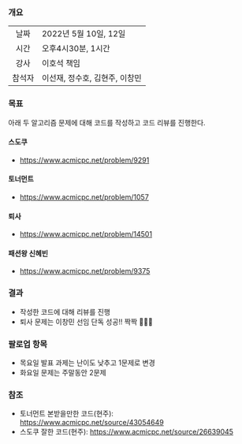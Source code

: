 
### 개요
|  |  |
| :---:  | :--- |
| 날짜 | 2022년 5월 10일, 12일 |
| 시간 | 오후4시30분, 1시간 |
| 강사 | 이호석 책임 |
| 참석자 | 이선재, 정수호, 김현주, 이창민 |

### 목표
아래 두 알고리즘 문제에 대해 코드를 작성하고 코드 리뷰를 진행한다.

#### 스도쿠
+ <https://www.acmicpc.net/problem/9291>

#### 토너먼트
+ <https://www.acmicpc.net/problem/1057>

#### 퇴사

+ https://www.acmicpc.net/problem/14501

#### 패션왕 신혜빈

+ https://www.acmicpc.net/problem/9375

### 결과

+ 작성한 코드에 대해 리뷰를 진행
+ 퇴사 문제는 이창민 선임 단독 성공!! 짝짝 :clap::clap::clap:

### 팔로업 항목
+ 목요일 발표 과제는 난이도 낮추고 1문제로 변경
+ 화요일 문제는 주말동안 2문제

### 참조
+ 토너먼트 본받을만한 코드(현주): https://www.acmicpc.net/source/43054649
+ 스도쿠 잘한 코드(현주): https://www.acmicpc.net/source/26639045
